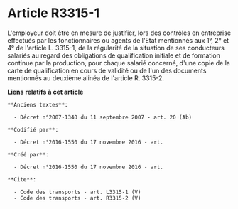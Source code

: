 # Article R3315-1

L'employeur doit être en mesure de justifier, lors des contrôles en entreprise effectués par les fonctionnaires ou agents de
l'Etat mentionnés aux 1°, 2° et 4° de l'article L. 3315-1, de la régularité de la situation de ses conducteurs salariés au
regard des obligations de qualification initiale et de formation continue par la production, pour chaque salarié concerné,
d'une copie de la carte de qualification en cours de validité ou de l'un des documents mentionnés au deuxième alinéa de
l'article R. 3315-2.

**Liens relatifs à cet article**

	**Anciens textes**:

	  - Décret n°2007-1340 du 11 septembre 2007 - art. 20 (Ab)

	**Codifié par**:

	  - Décret n°2016-1550 du 17 novembre 2016 - art.

	**Créé par**:

	  - Décret n°2016-1550 du 17 novembre 2016 - art.

	**Cite**:

	  - Code des transports - art. L3315-1 (V)
	  - Code des transports - art. R3315-2 (V)
